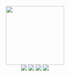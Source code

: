 
<div align="center">
    <a href="https://github.com/richardfariax">
    <img height="160em" src="https://github-readme-stats.vercel.app/api?username=richardfariax&rank_icon=github&show_icons=true&theme=radical&include_all_commits=true&count_private=true"/>
<!--     <img height="160em" src="https://github-readme-stats.vercel.app/api/top-langs/?username=richardfariax&layout=compact&langs_count=7&theme=radical"/> -->
 <br>
<div align="center"> 
    <a href = "mailto:richardfariax@gmail.com"><img src="https://img.shields.io/badge/-gmail-%23333?style=for-the-badge&logo=gmail&logoColor=white%22%20target=%22_blank"></a>
    <a href="https://www.linkedin.com/in/richardfariasss/" target="_blank"><img src="https://img.shields.io/badge/-linkedin-%23333?style=for-the-badge&logo=linkedin&logoColor=white%22%20target=%22_blank" target="_blank"></a>
    <a href="https://www.instagram.com/richardfariasss/" target="_blank"><img src="https://img.shields.io/badge/-instagram-%23333?style=for-the-badge&logo=Instagram&logoColor=white%22%20target=%22_blank" target="_blank"></a>
    <a href="https://wa.me/5548999950720?" target="_blank"><img src="https://img.shields.io/badge/-whatsapp-%23333?style=for-the-badge&logo=whatsapp&logoColor=white%22%20target=%22_blank" target="_blank"></a>  
</div>
</div>
<!-- <div style="display: inline_block" align="center"><br>
    <img align="center" alt="Richard-Js" height="30" width="40" src="https://raw.githubusercontent.com/devicons/devicon/master/icons/javascript/javascript-plain.svg">
    <img align="center" alt="Richard-HTML" height="30" width="40" src="https://raw.githubusercontent.com/devicons/devicon/master/icons/html5/html5-original.svg">
    <img align="center" alt="Richard-CSS" height="30" width="40" src="https://raw.githubusercontent.com/devicons/devicon/master/icons/css3/css3-original.svg">
    <img align="center" alt="Richard-Python" height="30" width="40" src="https://raw.githubusercontent.com/devicons/devicon/master/icons/typescript/typescript-original.svg">
</div> -->
<!-- </div>

  ![Snake animation](https://github.com/incubusdev/Incubusdev/blob/output/github-contribution-grid-snake.svg)
  <div>
   -->
</div><br/> 

